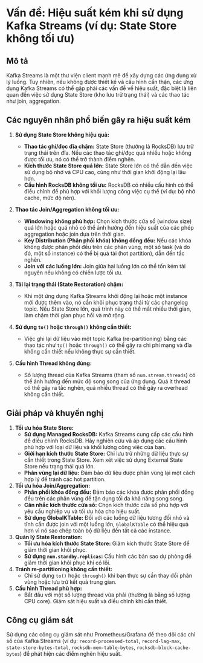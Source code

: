 # Vấn đề: Hiệu suất kém khi sử dụng Kafka Streams (ví dụ: State Store không tối ưu)

## Mô tả
Kafka Streams là một thư viện client mạnh mẽ để xây dựng các ứng dụng xử lý luồng. Tuy nhiên, nếu không được thiết kế và cấu hình cẩn thận, các ứng dụng Kafka Streams có thể gặp phải các vấn đề về hiệu suất, đặc biệt là liên quan đến việc sử dụng State Store (kho lưu trữ trạng thái) và các thao tác như join, aggregation.

## Các nguyên nhân phổ biến gây ra hiệu suất kém
1.  **Sử dụng State Store không hiệu quả:**
    *   **Thao tác ghi/đọc đĩa chậm:** State Store (thường là RocksDB) lưu trữ trạng thái trên đĩa. Nếu các thao tác ghi/đọc quá nhiều hoặc không được tối ưu, nó có thể trở thành điểm nghẽn.
    *   **Kích thước State Store quá lớn:** State Store lớn có thể dẫn đến việc sử dụng bộ nhớ và CPU cao, cũng như thời gian khởi động lại lâu hơn.
    *   **Cấu hình RocksDB không tối ưu:** RocksDB có nhiều cấu hình có thể điều chỉnh để phù hợp với khối lượng công việc cụ thể (ví dụ: bộ nhớ cache, mức độ nén).

2.  **Thao tác Join/Aggregation không tối ưu:**
    *   **Windowing không phù hợp:** Chọn kích thước cửa sổ (window size) quá lớn hoặc quá nhỏ có thể ảnh hưởng đến hiệu suất của các phép aggregation hoặc join dựa trên thời gian.
    *   **Key Distribution (Phân phối khóa) không đồng đều:** Nếu các khóa không được phân phối đều trên các phân vùng, một số task (và do đó, một số instance) có thể bị quá tải (hot partition), dẫn đến tắc nghẽn.
    *   **Join với các luồng lớn:** Join giữa hai luồng lớn có thể tốn kém tài nguyên nếu không có chiến lược tối ưu.

3.  **Tải lại trạng thái (State Restoration) chậm:**
    *   Khi một ứng dụng Kafka Streams khởi động lại hoặc một instance mới được thêm vào, nó cần khôi phục trạng thái từ các changelog topic. Nếu State Store lớn, quá trình này có thể mất nhiều thời gian, làm chậm thời gian phục hồi và mở rộng.

4.  **Sử dụng `to()` hoặc `through()` không cần thiết:**
    *   Việc ghi lại dữ liệu vào một topic Kafka (re-partitioning) bằng các thao tác như `to()` hoặc `through()` có thể gây ra chi phí mạng và đĩa không cần thiết nếu không thực sự cần thiết.

5.  **Cấu hình Thread không đúng:**
    *   Số lượng thread của Kafka Streams (tham số `num.stream.threads`) có thể ảnh hưởng đến mức độ song song của ứng dụng. Quá ít thread có thể gây ra tắc nghẽn, quá nhiều thread có thể gây ra overhead không cần thiết.

## Giải pháp và khuyến nghị
1.  **Tối ưu hóa State Store:**
    *   **Sử dụng Managed RocksDB:** Kafka Streams cung cấp các cấu hình để điều chỉnh RocksDB. Hãy nghiên cứu và áp dụng các cấu hình phù hợp với loại dữ liệu và khối lượng công việc của bạn.
    *   **Giới hạn kích thước State Store:** Chỉ lưu trữ những dữ liệu thực sự cần thiết trong State Store. Xem xét việc sử dụng External State Store nếu trạng thái quá lớn.
    *   **Phân vùng lại dữ liệu:** Đảm bảo dữ liệu được phân vùng lại một cách hợp lý để tránh các hot partition.
2.  **Tối ưu hóa Join/Aggregation:**
    *   **Phân phối khóa đồng đều:** Đảm bảo các khóa được phân phối đồng đều trên các phân vùng để tận dụng tối đa khả năng song song.
    *   **Cân nhắc kích thước cửa sổ:** Chọn kích thước cửa sổ phù hợp với yêu cầu nghiệp vụ và tối ưu hóa cho hiệu suất.
    *   **Sử dụng GlobalKTable:** Đối với các luồng dữ liệu tương đối nhỏ và tĩnh cần được join với một luồng lớn, `GlobalKTable` có thể hiệu quả hơn vì nó sao chép toàn bộ dữ liệu đến tất cả các instance.
3.  **Quản lý State Restoration:**
    *   **Tối ưu hóa kích thước State Store:** Giảm kích thước State Store để giảm thời gian khôi phục.
    *   **Sử dụng `num.standby.replicas`:** Cấu hình các bản sao dự phòng để giảm thời gian khôi phục khi có lỗi.
4.  **Tránh re-partitioning không cần thiết:**
    *   Chỉ sử dụng `to()` hoặc `through()` khi bạn thực sự cần thay đổi phân vùng hoặc lưu trữ kết quả trung gian.
5.  **Cấu hình Thread phù hợp:**
    *   Bắt đầu với một số lượng thread vừa phải (thường là bằng số lượng CPU core). Giám sát hiệu suất và điều chỉnh khi cần thiết.

## Công cụ giám sát
Sử dụng các công cụ giám sát như Prometheus/Grafana để theo dõi các chỉ số của Kafka Streams (ví dụ: `record-processed-total`, `record-lag-max`, `state-store-bytes-total`, `rocksdb-mem-table-bytes`, `rocksdb-block-cache-bytes`) để phát hiện các điểm nghẽn hiệu suất.